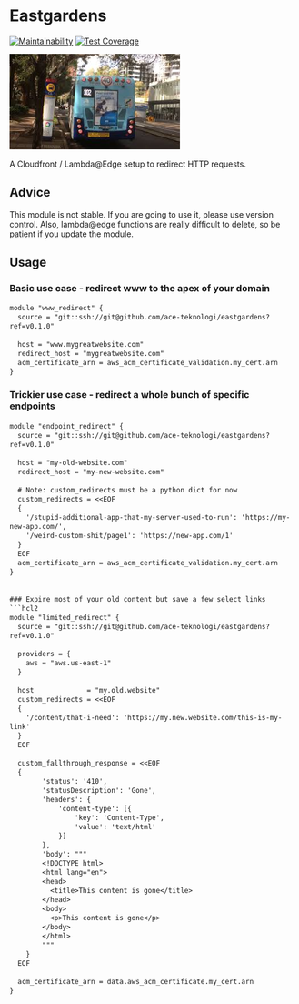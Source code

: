 # Eastgardens

[![Maintainability](https://api.codeclimate.com/v1/badges/63bda21becce93053241/maintainability)](https://codeclimate.com/github/ace-teknologi/eastgardens/maintainability)
[![Test Coverage](https://api.codeclimate.com/v1/badges/63bda21becce93053241/test_coverage)](https://codeclimate.com/github/ace-teknologi/eastgardens/test_coverage)

![Found](./302.jpg)

A Cloudfront / Lambda@Edge setup to redirect HTTP requests.

## Advice

This module is not stable. If you are going to use it, please use version
control. Also, lambda@edge functions are really difficult to delete, so be
patient if you update the module.

## Usage

### Basic use case - redirect www to the apex of your domain

```hcl2
module "www_redirect" {
  source = "git::ssh://git@github.com/ace-teknologi/eastgardens?ref=v0.1.0"

  host = "www.mygreatwebsite.com"
  redirect_host = "mygreatwebsite.com"
  acm_certificate_arn = aws_acm_certificate_validation.my_cert.arn
}
```

### Trickier use case - redirect a whole bunch of specific endpoints

```hcl2
module "endpoint_redirect" {
  source = "git::ssh://git@github.com/ace-teknologi/eastgardens?ref=v0.1.0"

  host = "my-old-website.com"
  redirect_host = "my-new-website.com"

  # Note: custom_redirects must be a python dict for now
  custom_redirects = <<EOF
  {
    '/stupid-additional-app-that-my-server-used-to-run': 'https://my-new-app.com/',
    '/weird-custom-shit/page1': 'https://new-app.com/1'
  }
  EOF
  acm_certificate_arn = aws_acm_certificate_validation.my_cert.arn
}


### Expire most of your old content but save a few select links
```hcl2
module "limited_redirect" {
  source = "git::ssh://git@github.com/ace-teknologi/eastgardens?ref=v0.1.0"

  providers = {
    aws = "aws.us-east-1"
  }

  host             = "my.old.website"
  custom_redirects = <<EOF
  {
    '/content/that-i-need': 'https://my.new.website.com/this-is-my-link'
  }
  EOF

  custom_fallthrough_response = <<EOF
  {
        'status': '410',
        'statusDescription': 'Gone',
        'headers': {
            'content-type': [{
                'key': 'Content-Type',
                'value': 'text/html'
            }]
        },
        'body': """
        <!DOCTYPE html>
        <html lang="en">
        <head>
          <title>This content is gone</title>
        </head>
        <body>
          <p>This content is gone</p>
        </body>
        </html>
        """
    }
  EOF

  acm_certificate_arn = data.aws_acm_certificate.my_cert.arn
}
```
